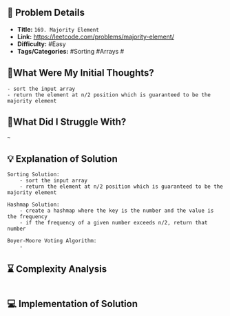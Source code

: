 ## 📝 Problem Details

- **Title:** `169. Majority Element`
- **Link:** https://leetcode.com/problems/majority-element/
- **Difficulty:** #Easy 
- **Tags/Categories:** #Sorting #Arrays #

## 💭What Were My Initial Thoughts?

```
- sort the input array
- return the element at n/2 position which is guaranteed to be the majority element
```

## 🤔What Did I Struggle With?

```
~
```

## 💡 Explanation of Solution

```
Sorting Solution:
	- sort the input array
	- return the element at n/2 position which is guaranteed to be the majority element

Hashmap Solution:
	- create a hashmap where the key is the number and the value is the frequency
	- if the frequency of a given number exceeds n/2, return that number

Boyer-Moore Voting Algorithm:
	- 
```

## ⌛ Complexity Analysis

```

```

## 💻 Implementation of Solution

```cpp

```